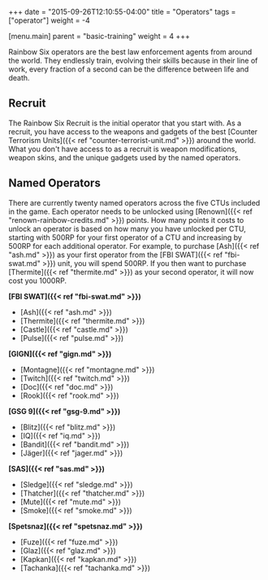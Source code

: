 +++
date = "2015-09-26T12:10:55-04:00"
title = "Operators"
tags = ["operator"]
weight = -4

[menu.main]
  parent = "basic-training"
  weight = 4
+++

Rainbow Six operators are the best law enforcement agents from around the world. They endlessly train, evolving their skills because in their line of work, every fraction of a second can be the difference between life and death.

## Recruit

The Rainbow Six Recruit is the initial operator that you start with. As a recruit, you have access to the weapons and gadgets  of the best [Counter Terrorism Units]({{< ref "counter-terrorist-unit.md" >}}) around the world. What you don't have access to as a recruit is weapon modifications, weapon skins, and the unique gadgets used by the named operators.

## Named Operators

There are currently twenty named operators across the five CTUs included in the game. Each operator needs to be unlocked using [Renown]({{< ref "renown-rainbow-credits.md" >}}) points. How many points it costs to unlock an operator is based on how many you have unlocked per CTU, starting with 500RP for your first operator of a CTU and increasing by 500RP for each additional operator. For example, to purchase [Ash]({{< ref "ash.md" >}}) as your first operator from the [FBI SWAT]({{< ref "fbi-swat.md" >}}) unit, you will spend 500RP. If you then want to purchase [Thermite]({{< ref "thermite.md" >}}) as your second operator, it will now cost you 1000RP.

**[FBI SWAT]({{< ref "fbi-swat.md" >}})**

- [Ash]({{< ref "ash.md" >}})
- [Thermite]({{< ref "thermite.md" >}})
- [Castle]({{< ref "castle.md" >}})
- [Pulse]({{< ref "pulse.md" >}})

**[GIGN]({{< ref "gign.md" >}})**

- [Montagne]({{< ref "montagne.md" >}})
- [Twitch]({{< ref "twitch.md" >}})
- [Doc]({{< ref "doc.md" >}})
- [Rook]({{< ref "rook.md" >}})

**[GSG 9]({{< ref "gsg-9.md" >}})**


- [Blitz]({{< ref "blitz.md" >}})
- [IQ]({{< ref "iq.md" >}})
- [Bandit]({{< ref "bandit.md" >}})
- [Jäger]({{< ref "jager.md" >}})

**[SAS]({{< ref "sas.md"  >}})**


- [Sledge]({{< ref "sledge.md" >}})
- [Thatcher]({{< ref "thatcher.md" >}})
- [Mute]({{< ref "mute.md" >}})
- [Smoke]({{< ref "smoke.md" >}})

**[Spetsnaz]({{< ref "spetsnaz.md"  >}})**

- [Fuze]({{< ref "fuze.md" >}})
- [Glaz]({{< ref "glaz.md" >}})
- [Kapkan]({{< ref "kapkan.md" >}})
- [Tachanka]({{< ref "tachanka.md" >}})
